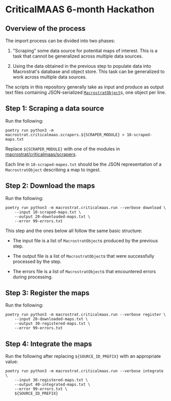# CriticalMAAS 6-month Hackathon


## Overview of the process

The import process can be divided into two phases:

1. "Scraping" some data source for potential maps of interest. This is
   a task that cannot be generalized across multiple data sources.

2. Using the data obtained in the previous step to populate data into
   Macrostrat's database and object store. This task can be generalized to
   work across multiple data sources.

The scripts in this repository generally take as input and produce as output
text files containing JSON-serialized
[`MacrostratObject`](macrostrat/criticalmaas/types.py)s, one object per line.


## Step 1: Scraping a data source

Run the following:

    poetry run python3 -m macrostrat.criticalmaas.scrapers.${SCRAPER_MODULE} > 10-scraped-maps.txt

Replace `${SCRAPER_MODULE}` with one of the modules in
[macrostrat/criticalmaas/scrapers](macrostrat/criticalmaas/scrapers).

Each line in `10-scraped-mapes.txt` should be the JSON representation of
a `MacrostratObject` describing a map to ingest.


## Step 2: Download the maps

Run the following:

    poetry run python3 -m macrostrat.criticalmaas.run --verbose download \
        --input 10-scraped-maps.txt \
        --output 20-downloaded-maps.txt \
        --error 99-errors.txt

This step and the ones below all follow the same basic structure:

* The input file is a list of `MacrostratObject`s produced by the previous
  step.

* The output file is a list of `MacrostratObject`s that were successfully
  processed by the step.

* The errors file is a list of `MacrostratObject`s that encountered errors
  during processing.


## Step 3: Register the maps

Run the following:

    poetry run python3 -m macrostrat.criticalmaas.run --verbose register \
        --input 20-downloaded-maps.txt \
        --output 30-registered-maps.txt \
        --error 99-errors.txt


## Step 4: Integrate the maps

Run the following after replacing `${SOURCE_ID_PREFIX}` with an appropriate
value:

    poetry run python3 -m macrostrat.criticalmaas.run --verbose integrate \
        --input 30-registered-maps.txt \
        --output 40-integrated-maps.txt \
        --error 99-errors.txt \
        ${SOURCE_ID_PREFIX}

